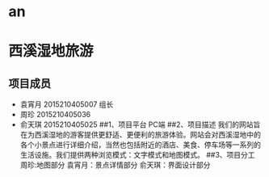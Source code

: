# an
# 西溪湿地旅游
## 项目成员
- 袁宵月 2015210405007 组长
- 周珍 2015210405036
- 俞天琪 2015210405025
##1、项目平台
PC端
##2、项目描述 
我们的网站旨在为西溪湿地的游客提供更舒适、更便利的旅游体验。网站会对西溪湿地中的各个小景点进行详细介绍，当然也包括附近的酒店、美食、停车场等一系列的生活设施。我们提供两种浏览模式：文字模式和地图模式。
##3、项目分工
周珍:地图部分
袁宵月：景点详情部分
俞天琪：界面设计部分
